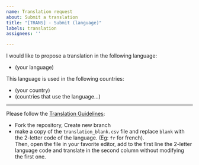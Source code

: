 ```yaml
---
name: Translation request
about: Submit a translation
title: "[TRANS] - Submit (language)"
labels: translation
assignees: ''

---
```


I would like to propose a translation in the following language:

- (your language)

This language is used in the following countries:

- (your country)
- (countries that use the language...)


<hr>

Please follow the [Translation Guidelines](https://github.com/Lrakotoson/Covid-19/blob/master/.github/CONTRIBUTING.md#implement-translation):

- Fork the repository, Create new branch
- make a copy of the `translation_blank.csv` file and replace `blank` with the 2-letter code of the language. (Eg: `fr` for french).  
Then, open the file in your favorite editor, add to the first line the 2-letter language code and translate in the second column without modifying the first one.
